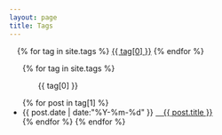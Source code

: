 ```yaml
---
layout: page
title: Tags
---
```


<div id='tag_cloud'>
&emsp;{% for tag in site.tags %}
<a href="#{{ tag[0] }}" title="{{ tag[0] }}" rel="{{ tag[1].size }}">{{ tag[0] }}</a>
{% endfor %}
</div>

<ul class="listing">
{% for tag in site.tags %}
  <p class="listing-seperator" id="{{ tag[0] }}">&emsp;&emsp;{{ tag[0] }}</p>
{% for post in tag[1] %}
  <li class="listing-item">
  <time datetime="{{ post.date | date:"%Y-%m-%d" }}">{{ post.date | date:"%Y-%m-%d" }}</time> 
  <a href="{{ post.url }}" title="{{ post.title }}">&emsp;{{ post.title }}</a>
  </li>
{% endfor %}
{% endfor %}
</ul>

<script src="//cdnjs.cloudflare.com/ajax/libs/jquery/3.2.1/jquery.min.js" type="text/javascript" charset="utf-8"></script>
<script src="{{ site.github.url }}/assets/js/jquery-tagcloud.js" type="text/javascript" charset="utf-8"></script> 
<script language="javascript">
$.fn.tagcloud.defaults = {
    size: {start: 1, end: 1, unit: 'em'},
      color: {start: '#BDD9FF', end: '#3389FF'}
};

$(function () {
    $('#tag_cloud a').tagcloud();
});
</script>
